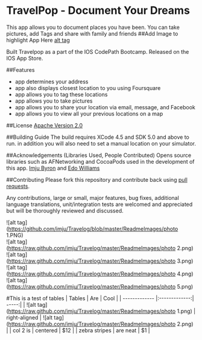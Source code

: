 TravelPop - Document Your Dreams
===

This app allows you to document places you have been. You can take pictures, add Tags and share with family and friends
##Add Image to highlight App Here
[alt tag](https://raw.github.com/imju/Travelog/ReadmeImages/1.png)

Built Travelpop as a part of the IOS CodePath Bootcamp. Released on the IOS App Store.

##Features
- app determines your address
- app also displays closest location to you using Foursquare
- app allows you to tag these locations 
- app allows you to take pictures 
- app allows you to share your location via email, message, and Facebook
- app allows you to view all your previous locations on a map

##License
[Apache Version 2.0](http://www.apache.org/licenses/LICENSE-2.0.html)

##Building Guide
The build requires XCode 4.5 and SDK 5.0 and above to run. in addition you will also need to set a manual location on your simulator.

##Acknowledgements (Libraries Used, People Contributed)
Opens source libraries such as AFNetworking and CocoaPods used in the development of this app.
[Imju Byron](https://github.com/imju) and [Edo Williams](https://github.com/willysharp5)

##Contributing 
Please fork this repository and contribute back using [pull requests](https://github.com/imju/Travelog/pulls).

Any contributions, large or small, major features, bug fixes, additional language translations, unit/integration tests are welcomed and appreciated but will be thoroughly reviewed and discussed.


![alt tag](https://github.com/imju/Travelog/blob/master/ReadmeImages/photo 1.PNG) <br/>
![alt tag](https://raw.github.com/imju/Travelog/master/ReadmeImages/photo 2.png) <br/>
![alt tag](https://raw.github.com/imju/Travelog/master/ReadmeImages/photo 3.png) <br/>
![alt tag](https://raw.github.com/imju/Travelog/master/ReadmeImages/photo 4.png) <br/>
![alt tag](https://raw.github.com/imju/Travelog/master/ReadmeImages/photo 5.png)

#This is a test of tables
| Tables        | Are           | Cool  |
| ------------- |:-------------:| -----:|
| ![alt tag](https://raw.github.com/imju/Travelog/master/ReadmeImages/photo 1.png)      | right-aligned | ![alt tag](https://raw.github.com/imju/Travelog/master/ReadmeImages/photo 2.png)  |
| col 2 is      | centered      |   $12 |
| zebra stripes | are neat      |    $1 |